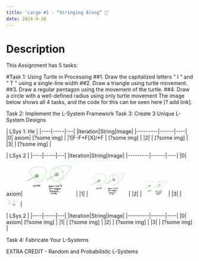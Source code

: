 ```yaml
---
title: 'Large #1 - “Stringing Along” 🧵'
date: 2024-9-30
---
```


# Description
This Assignment has 5 tasks:

#Task 1: Using Turtle in Processing
##1. Draw the capitalized letters “ I “ and “ T ” using a single-line width
##2. Draw a triangle using turtle movement.
##3. Draw a regular pentagon using the movement of the turtle. 
##4. Draw a circle with a well-defined radius using only turtle movement 
The image below shows all 4 tasks, and the code for this can be seen here [? add link]. 


Task 2: Implement the L-System Framework
Task 3: Create 3 Unique L-System Designs

|      LSys 1: He       |
|----|-----|---|
|Iteration|String|Image|
|---------|------|----|
|0| axiom| [?some img] |
|1|F-F+F[X]/*F | [?some img] |
|2| | [?some img] |
|3| | [?some img] |

|      LSys 2       |
|----|-----|---|
|Iteration|String|Image|
|---------|------|----|
|0| axiom| <img src="https://raw.githubusercontent.com/RazanAl/CSCI-7000-Computational-Fabrication/refs/heads/main/imgs/Leaves.jpeg" height="100"> |
|1| | <img src="https://raw.githubusercontent.com/RazanAl/CSCI-7000-Computational-Fabrication/refs/heads/main/imgs/Leaves.jpeg" height="75"> |
|2| | <img src="https://raw.githubusercontent.com/RazanAl/CSCI-7000-Computational-Fabrication/refs/heads/main/imgs/Leaves.jpeg" height="50">|
|3| | <img src="https://raw.githubusercontent.com/RazanAl/CSCI-7000-Computational-Fabrication/refs/heads/main/imgs/Leaves.jpeg" height="25"> |

|      LSys 2       |
|----|-----|---|
|Iteration|String|Image|
|---------|------|----|
|0| axiom| [?some img] |
|1| | [?some img] |
|2| | [?some img] |
|3| | [?some img] |





Task 4: Fabricate Your L-Systems

EXTRA CREDIT - Random and Probabilistic L-Systems
